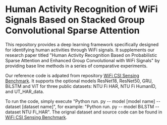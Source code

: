 # Human Activity Recognition of WiFi Signals Based on Stacked Group Convolutional Sparse Attention

This repository provides a deep learning framework specifically designed for identifying human activities through WiFi signals. It supplements our research paper titled "Human Activity Recognition Based on Probabilistic Sparse Attention and Enhanced Group Convolutional with WiFi Signals" by providing base line methods in a series of comparative experiments. 

Our reference code is adpated from repository [WiFi CSI Sensing Benchmark](https://github.com/xyanchen/WiFi-CSI-Sensing-Benchmark). It supports the optional models ResNet18, ResNet50, GRU, BiLSTM and ViT for three public datasets: NTU Fi HAR, NTU Fi HumanID, and UT_HAR_data. 

To run the code, simply execute "Python run. py -- model [model name] -- dataset [dataset name]", for example: "Python run. py -- model BiLSTM -- dataset NTU Fi_HAR". The orignal dataset and source code can be found in [WiFi CSI Sensing Benchmark](https://github.com/xyanchen/WiFi-CSI-Sensing-Benchmark).
